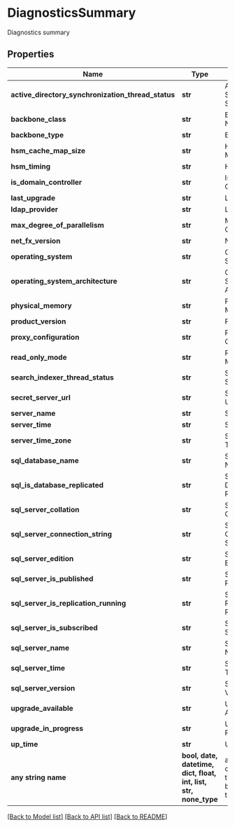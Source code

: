 # DiagnosticsSummary

Diagnostics summary

## Properties
Name | Type | Description | Notes
------------ | ------------- | ------------- | -------------
**active_directory_synchronization_thread_status** | **str** | Active Directory Synchronization Status | [optional] 
**backbone_class** | **str** | Backbone Class Name | [optional] 
**backbone_type** | **str** | Backbone Type | [optional] 
**hsm_cache_map_size** | **str** | HSM Cache Map Size | [optional] 
**hsm_timing** | **str** | HSM Timing | [optional] 
**is_domain_controller** | **str** | Is Domain Controller | [optional] 
**last_upgrade** | **str** | Last Upgrade | [optional] 
**ldap_provider** | **str** | LDAP Provider | [optional] 
**max_degree_of_parallelism** | **str** | Max Degrees Of Parallelism | [optional] 
**net_fx_version** | **str** | Net FX Version | [optional] 
**operating_system** | **str** | Operating System | [optional] 
**operating_system_architecture** | **str** | Operating System Architecture | [optional] 
**physical_memory** | **str** | Physical Memory | [optional] 
**product_version** | **str** | Product Version | [optional] 
**proxy_configuration** | **str** | Proxy Configuration | [optional] 
**read_only_mode** | **str** | Read Only Mode | [optional] 
**search_indexer_thread_status** | **str** | Search Indexer Status | [optional] 
**secret_server_url** | **str** | Secret Server URL | [optional] 
**server_name** | **str** | Server Name | [optional] 
**server_time** | **str** | Server Time | [optional] 
**server_time_zone** | **str** | Server TimeZone | [optional] 
**sql_database_name** | **str** | SQL Database Name | [optional] 
**sql_is_database_replicated** | **str** | SQL Is Database Replicated | [optional] 
**sql_server_collation** | **str** | SQL Server Collation | [optional] 
**sql_server_connection_string** | **str** | SQL Server Connection String | [optional] 
**sql_server_edition** | **str** | SQL Server Edition | [optional] 
**sql_server_is_published** | **str** | SQL Server Is Published | [optional] 
**sql_server_is_replication_running** | **str** | SQL Server Is Replication Running | [optional] 
**sql_server_is_subscribed** | **str** | SQL Server Is Subscribed | [optional] 
**sql_server_name** | **str** | SQL Server Name | [optional] 
**sql_server_time** | **str** | SQL Server Time | [optional] 
**sql_server_version** | **str** | SQL Server Version | [optional] 
**upgrade_available** | **str** | Upgrade Available | [optional] 
**upgrade_in_progress** | **str** | Upgrade In Progress | [optional] 
**up_time** | **str** | Up Time | [optional] 
**any string name** | **bool, date, datetime, dict, float, int, list, str, none_type** | any string name can be used but the value must be the correct type | [optional]

[[Back to Model list]](../README.md#documentation-for-models) [[Back to API list]](../README.md#documentation-for-api-endpoints) [[Back to README]](../README.md)



